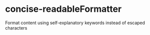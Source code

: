 # concise-readableFormatter
Format content using self-explanatory keywords instead of escaped characters
